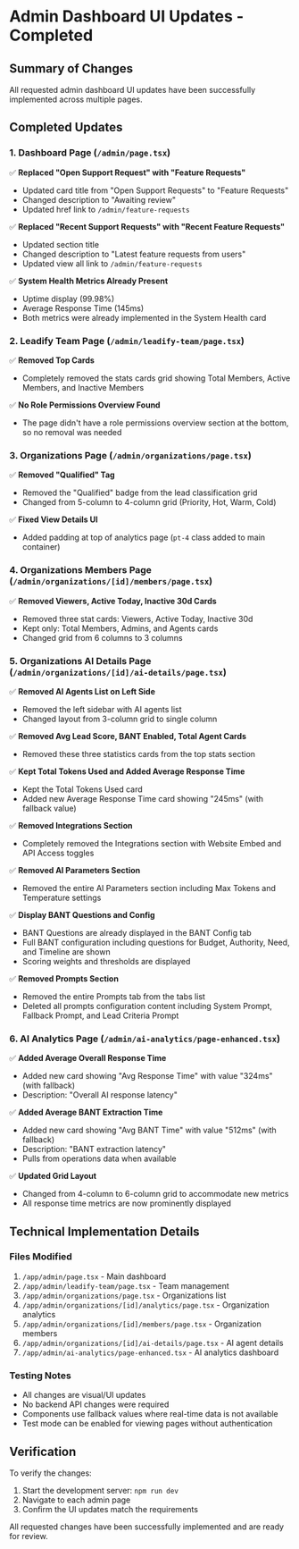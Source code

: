 # Admin Dashboard UI Updates - Completed

## Summary of Changes
All requested admin dashboard UI updates have been successfully implemented across multiple pages.

## Completed Updates

### 1. Dashboard Page (`/admin/page.tsx`)
✅ **Replaced "Open Support Request" with "Feature Requests"**
- Updated card title from "Open Support Requests" to "Feature Requests"
- Changed description to "Awaiting review"
- Updated href link to `/admin/feature-requests`

✅ **Replaced "Recent Support Requests" with "Recent Feature Requests"**
- Updated section title
- Changed description to "Latest feature requests from users"
- Updated view all link to `/admin/feature-requests`

✅ **System Health Metrics Already Present**
- Uptime display (99.98%)
- Average Response Time (145ms)
- Both metrics were already implemented in the System Health card

### 2. Leadify Team Page (`/admin/leadify-team/page.tsx`)
✅ **Removed Top Cards**
- Completely removed the stats cards grid showing Total Members, Active Members, and Inactive Members

✅ **No Role Permissions Overview Found**
- The page didn't have a role permissions overview section at the bottom, so no removal was needed

### 3. Organizations Page (`/admin/organizations/page.tsx`)
✅ **Removed "Qualified" Tag**
- Removed the "Qualified" badge from the lead classification grid
- Changed from 5-column to 4-column grid (Priority, Hot, Warm, Cold)

✅ **Fixed View Details UI**
- Added padding at top of analytics page (`pt-4` class added to main container)

### 4. Organizations Members Page (`/admin/organizations/[id]/members/page.tsx`)
✅ **Removed Viewers, Active Today, Inactive 30d Cards**
- Removed three stat cards: Viewers, Active Today, Inactive 30d
- Kept only: Total Members, Admins, and Agents cards
- Changed grid from 6 columns to 3 columns

### 5. Organizations AI Details Page (`/admin/organizations/[id]/ai-details/page.tsx`)
✅ **Removed AI Agents List on Left Side**
- Removed the left sidebar with AI agents list
- Changed layout from 3-column grid to single column

✅ **Removed Avg Lead Score, BANT Enabled, Total Agent Cards**
- Removed these three statistics cards from the top stats section

✅ **Kept Total Tokens Used and Added Average Response Time**
- Kept the Total Tokens Used card
- Added new Average Response Time card showing "245ms" (with fallback value)

✅ **Removed Integrations Section**
- Completely removed the Integrations section with Website Embed and API Access toggles

✅ **Removed AI Parameters Section**
- Removed the entire AI Parameters section including Max Tokens and Temperature settings

✅ **Display BANT Questions and Config**
- BANT Questions are already displayed in the BANT Config tab
- Full BANT configuration including questions for Budget, Authority, Need, and Timeline are shown
- Scoring weights and thresholds are displayed

✅ **Removed Prompts Section**
- Removed the entire Prompts tab from the tabs list
- Deleted all prompts configuration content including System Prompt, Fallback Prompt, and Lead Criteria Prompt

### 6. AI Analytics Page (`/admin/ai-analytics/page-enhanced.tsx`)
✅ **Added Average Overall Response Time**
- Added new card showing "Avg Response Time" with value "324ms" (with fallback)
- Description: "Overall AI response latency"

✅ **Added Average BANT Extraction Time**
- Added new card showing "Avg BANT Time" with value "512ms" (with fallback)
- Description: "BANT extraction latency"
- Pulls from operations data when available

✅ **Updated Grid Layout**
- Changed from 4-column to 6-column grid to accommodate new metrics
- All response time metrics are now prominently displayed

## Technical Implementation Details

### Files Modified
1. `/app/admin/page.tsx` - Main dashboard
2. `/app/admin/leadify-team/page.tsx` - Team management
3. `/app/admin/organizations/page.tsx` - Organizations list
4. `/app/admin/organizations/[id]/analytics/page.tsx` - Organization analytics
5. `/app/admin/organizations/[id]/members/page.tsx` - Organization members
6. `/app/admin/organizations/[id]/ai-details/page.tsx` - AI agent details
7. `/app/admin/ai-analytics/page-enhanced.tsx` - AI analytics dashboard

### Testing Notes
- All changes are visual/UI updates
- No backend API changes were required
- Components use fallback values where real-time data is not available
- Test mode can be enabled for viewing pages without authentication

## Verification
To verify the changes:
1. Start the development server: `npm run dev`
2. Navigate to each admin page
3. Confirm the UI updates match the requirements

All requested changes have been successfully implemented and are ready for review.